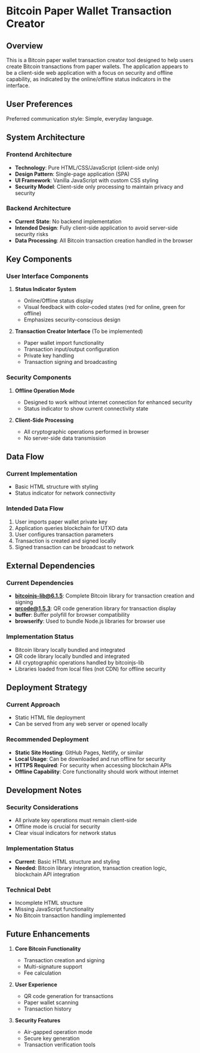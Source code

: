 # Bitcoin Paper Wallet Transaction Creator

## Overview

This is a Bitcoin paper wallet transaction creator tool designed to help users create Bitcoin transactions from paper wallets. The application appears to be a client-side web application with a focus on security and offline capability, as indicated by the online/offline status indicators in the interface.

## User Preferences

Preferred communication style: Simple, everyday language.

## System Architecture

### Frontend Architecture
- **Technology**: Pure HTML/CSS/JavaScript (client-side only)
- **Design Pattern**: Single-page application (SPA)
- **UI Framework**: Vanilla JavaScript with custom CSS styling
- **Security Model**: Client-side only processing to maintain privacy and security

### Backend Architecture
- **Current State**: No backend implementation
- **Intended Design**: Fully client-side application to avoid server-side security risks
- **Data Processing**: All Bitcoin transaction creation handled in the browser

## Key Components

### User Interface Components
1. **Status Indicator System**
   - Online/Offline status display
   - Visual feedback with color-coded states (red for online, green for offline)
   - Emphasizes security-conscious design

2. **Transaction Creator Interface** (To be implemented)
   - Paper wallet import functionality
   - Transaction input/output configuration
   - Private key handling
   - Transaction signing and broadcasting

### Security Components
1. **Offline Operation Mode**
   - Designed to work without internet connection for enhanced security
   - Status indicator to show current connectivity state

2. **Client-Side Processing**
   - All cryptographic operations performed in browser
   - No server-side data transmission

## Data Flow

### Current Implementation
- Basic HTML structure with styling
- Status indicator for network connectivity

### Intended Data Flow
1. User imports paper wallet private key
2. Application queries blockchain for UTXO data
3. User configures transaction parameters
4. Transaction is created and signed locally
5. Signed transaction can be broadcast to network

## External Dependencies

### Current Dependencies
- **bitcoinjs-lib@6.1.5**: Complete Bitcoin library for transaction creation and signing
- **qrcode@1.5.3**: QR code generation library for transaction display
- **buffer**: Buffer polyfill for browser compatibility
- **browserify**: Used to bundle Node.js libraries for browser use

### Implementation Status
- Bitcoin library locally bundled and integrated
- QR code library locally bundled and integrated
- All cryptographic operations handled by bitcoinjs-lib
- Libraries loaded from local files (not CDN) for offline security

## Deployment Strategy

### Current Approach
- Static HTML file deployment
- Can be served from any web server or opened locally

### Recommended Deployment
- **Static Site Hosting**: GitHub Pages, Netlify, or similar
- **Local Usage**: Can be downloaded and run offline for security
- **HTTPS Required**: For security when accessing blockchain APIs
- **Offline Capability**: Core functionality should work without internet

## Development Notes

### Security Considerations
- All private key operations must remain client-side
- Offline mode is crucial for security
- Clear visual indicators for network status

### Implementation Status
- **Current**: Basic HTML structure and styling
- **Needed**: Bitcoin library integration, transaction creation logic, blockchain API integration

### Technical Debt
- Incomplete HTML structure
- Missing JavaScript functionality
- No Bitcoin transaction handling implemented

## Future Enhancements

1. **Core Bitcoin Functionality**
   - Transaction creation and signing
   - Multi-signature support
   - Fee calculation

2. **User Experience**
   - QR code generation for transactions
   - Paper wallet scanning
   - Transaction history

3. **Security Features**
   - Air-gapped operation mode
   - Secure key generation
   - Transaction verification tools